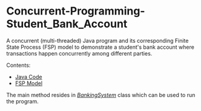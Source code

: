 # Concurrent-Programming-Student_Bank_Account
A concurrent (multi-threaded) Java program and its corresponding Finite State Process (FSP) model to demonstrate a student's bank account where transactions happen concurrently among different parties.

Contents:
* [Java Code](https://github.com/Ravindu-97/Concurrent-Programming-Student_Bank_Account/tree/main/src)
* [FSP Model](https://github.com/Ravindu-97/Concurrent-Programming-Student_Bank_Account/blob/main/BankSystem.lts)

The main method resides in [*BankingSystem*](https://github.com/Ravindu-97/Concurrent-Programming-Student_Bank_Account/blob/main/src/BankingSystem.java) class which can be used to run the program.
